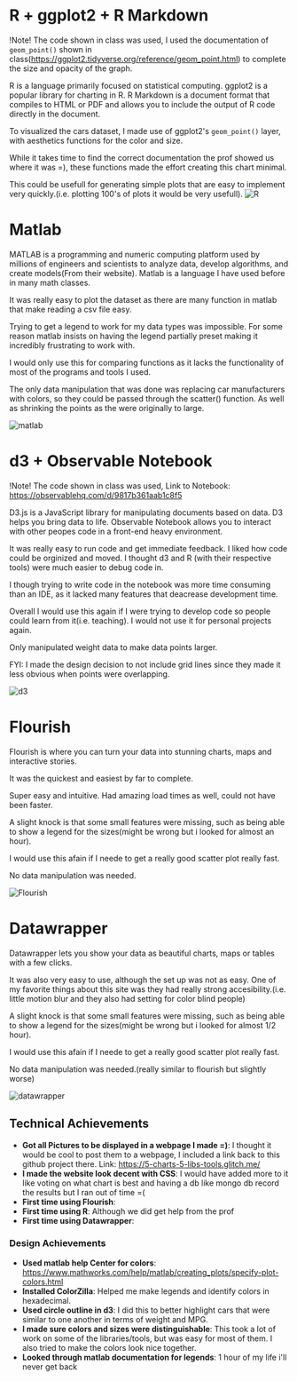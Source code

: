 # R + ggplot2 + R Markdown

!Note! The code shown in class was used, I used the documentation of `geom_point()` shown in class(https://ggplot2.tidyverse.org/reference/geom_point.html) to complete the size and opacity of the graph.

R is a language primarily focused on statistical computing.
ggplot2 is a popular library for charting in R.
R Markdown is a document format that compiles to HTML or PDF and allows you to include the output of R code directly in the document.

To visualized the cars dataset, I made use of ggplot2's `geom_point()` layer, with aesthetics functions for the color and size.

While it takes time to find the correct documentation the prof showed us where it was =), these functions made the effort creating this chart minimal.

This could be usefull for generating simple plots that are easy to implement very quickly.(i.e. plotting 100's of plots it would be very usefull).
![R](img/a2-R.png)

# Matlab

MATLAB is a programming and numeric computing platform used by millions of engineers and scientists to analyze data, develop algorithms, and create models(From their website). Matlab is a language I have used before in many math classes.

It was really easy to plot the dataset as there are many function in matlab that make reading a csv file easy.

Trying to get a legend to work for my data types was impossible. For some reason matlab insists on having the legend partially preset making it incredibly frustrating to work with.

I would only use this for comparing functions as it lacks the functionality of most of the programs and tools I used.

The only data manipulation that was done was replacing car manufacturers with colors, so they could be passed through the scatter() function. As well as shrinking the points as the were originally to large.

![matlab](img/cars-sample-matlab.png)

# d3 + Observable Notebook

!Note! The code shown in class was used, Link to Notebook: https://observablehq.com/d/9817b361aab1c8f5

D3.js is a JavaScript library for manipulating documents based on data. D3 helps you bring data to life. Observable Notebook allows you to interact with other peopes code in a front-end heavy environment.

It was really easy to run code and get immediate feedback. I liked how code could be orginized and moved. I thought d3 and R (with their respective tools) were much easier to debug code in.

I though trying to write code in the notebook was more time consuming than an IDE, as it lacked many features that deacrease development time.

Overall I would use this again if I were trying to develop code so people could learn from it(i.e. teaching). I would not use it for personal projects again.

Only manipulated weight data to make data points larger.

FYI: I made the design decision to not include grid lines since they made it less obvious when points were overlapping.

![d3](img/a2-d3Plot.png)

# Flourish

Flourish is where you can turn your data into stunning charts, maps and interactive stories. 

It was the quickest and easiest by far to complete.

Super easy and intuitive. Had amazing load times as well, could not have been faster.

A slight knock is that some small features were missing, such as being able to show a legend for the sizes(might be wrong but i looked for almost an hour).

I would use this afain if I neede to get a really good scatter plot really fast.

No data manipulation was needed.

![Flourish](img/a2-flourish.png)

# Datawrapper

Datawrapper lets you show your data as beautiful charts, maps or tables with a few clicks.

It was also very easy to use, although the set up was not as easy. One of my favorite things about this site was they had really strong accesibility.(i.e. little motion blur and they also had setting for color blind people)

A slight knock is that some small features were missing, such as being able to show a legend for the sizes(might be wrong but i looked for almost 1/2 hour).

I would use this afain if I neede to get a really good scatter plot really fast.

No data manipulation was needed.(really similar to flourish but slightly worse)

![datawrapper](img/a2-datawrapper.png)

## Technical Achievements
- **Got all Pictures to be displayed in a webpage I made =)**: I thought it would be cool to post them to a webpage, I included a link back to this github project there. Link: https://5-charts-5-libs-tools.glitch.me/
- **I made the website look decent with CSS**: I would have added more to it like voting on what chart is best and having a db like mongo db record the results but I ran out of time =(
- **First time using Flourish**:
- **First time using R**: Although we did get help from the prof
- **First time using Datawrapper**:



### Design Achievements
- **Used matlab help Center for colors**: https://www.mathworks.com/help/matlab/creating_plots/specify-plot-colors.html 
- **Installed ColorZilla**: Helped me make legends and identify colors in hexadecimal.
- **Used circle outline in d3**: I did this to better highlight cars that were similar to one another in terms of weight and MPG.
- **I made sure colors and sizes were distinguishable**: This took a lot of work on some of the libraries/tools, but was easy for most of them. I also tried to make the colors look nice together.
- **Looked through matlab documentation for legends**: 1 hour of my life i'll never get back
